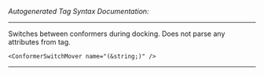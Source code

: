 _Autogenerated Tag Syntax Documentation:_

---
Switches between conformers during docking. Does not parse any attributes from tag.

```
<ConformerSwitchMover name="(&string;)" />
```



---
